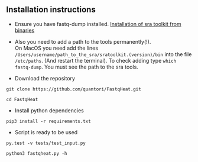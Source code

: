 ## Installation instructions
* Ensure you have fastq-dump installed. [Installation of sra toolkit from binaries](https://github.com/ncbi/sra-tools/wiki/HowTo:-Binary-Installation)

* Also you need to add a path to the tools permanently(!).  
On MacOS you need add the lines `/Users/username/path_to_the_sra/sratoolkit.(version)/bin` into the file `/etc/paths`. (And restart the terminal).
To check adding type `which fastq-dump`. You must see the path to the sra tools.

* Download the repository

`git clone https://github.com/quantori/FastqHeat.git`

`cd FastqHeat`

* Install python dependencies

`pip3 install -r requirements.txt`

* Script is ready to be used

`py.test -v tests/test_input.py`

`python3 fastqheat.py -h`

